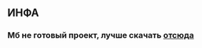 ## ИНФА

### Мб не готовый проект, лучше скачать [отсюда](https://github.com/dYGamma/VuzUC/tree/main/6SEM/PPS)
